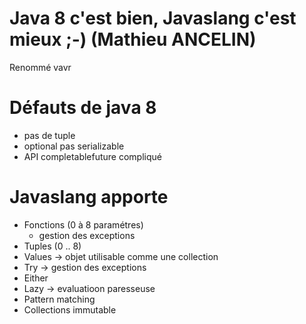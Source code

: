 # Java 8 c'est bien, Javaslang c'est mieux ;-) (Mathieu ANCELIN)

Renommé vavr

# Défauts de java 8
- pas de tuple
- optional pas serializable
- API completablefuture compliqué

# Javaslang apporte
- Fonctions (0 à 8 paramétres)
  - gestion des exceptions
- Tuples (0 .. 8)
- Values -> objet utilisable comme une collection
- Try -> gestion des exceptions
- Either
- Lazy -> evaluatioon paresseuse
- Pattern matching
- Collections immutable
